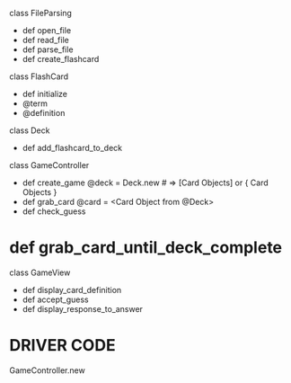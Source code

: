class FileParsing
 + def open_file
 + def read_file
 + def parse_file
 + def create_flashcard


class FlashCard
 + def initialize
  +  @term
  +  @definition

class Deck
 + def add_flashcard_to_deck

class GameController
+  def create_game
    @deck = Deck.new # => [Card Objects] or { Card Objects }
+  def grab_card
    @card = <Card Object from @Deck>
+  def check_guess
  # def grab_card_until_deck_complete

class GameView
+  def display_card_definition
+  def accept_guess
+  def display_response_to_answer


# DRIVER CODE
GameController.new


